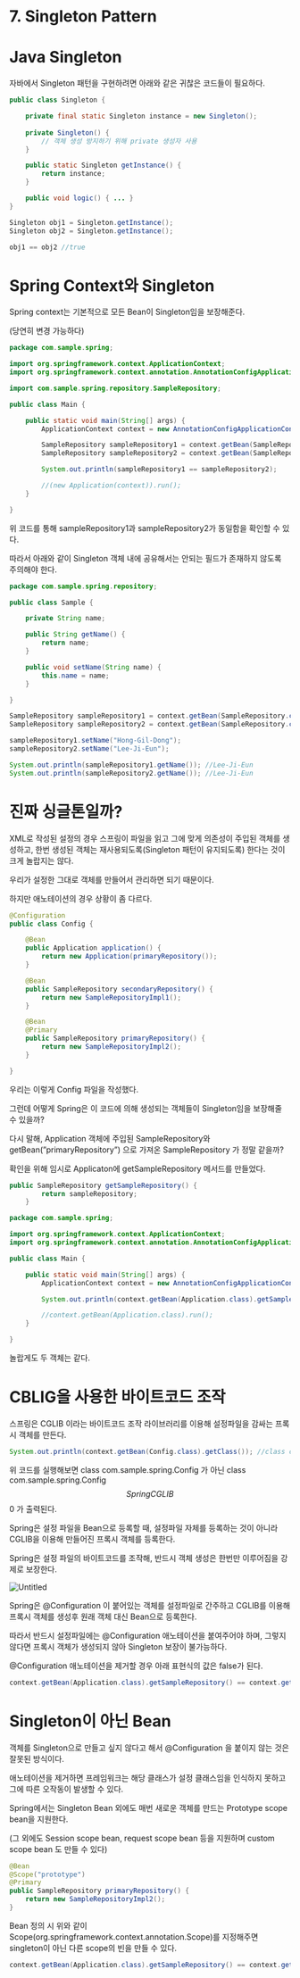 # 7. Singleton Pattern

# Java Singleton

자바에서 Singleton 패턴을 구현하려면 아래와 같은 귀찮은 코드들이 필요하다.

```java
public class Singleton {

    private final static Singleton instance = new Singleton();
    
    private Singleton() {
        // 객체 생성 방지하기 위해 private 생성자 사용
    }

    public static Singleton getInstance() {
        return instance;
    }

    public void logic() { ... }
}
```

```java
Singleton obj1 = Singleton.getInstance();
Singleton obj2 = Singleton.getInstance();

obj1 == obj2 //true
```

# Spring Context와 Singleton

Spring context는 기본적으로 모든 Bean이 Singleton임을 보장해준다.

(당연히 변경 가능하다)

```java
package com.sample.spring;

import org.springframework.context.ApplicationContext;
import org.springframework.context.annotation.AnnotationConfigApplicationContext;

import com.sample.spring.repository.SampleRepository;

public class Main {

    public static void main(String[] args) {
        ApplicationContext context = new AnnotationConfigApplicationContext(Config.class);

        SampleRepository sampleRepository1 = context.getBean(SampleRepository.class);
        SampleRepository sampleRepository2 = context.getBean(SampleRepository.class);

        System.out.println(sampleRepository1 == sampleRepository2);

        //(new Application(context)).run();
    }

}
```

위 코드를 통해 sampleRepository1과 sampleRepository2가 동일함을 확인할 수 있다.

따라서 아래와 같이 Singleton 객체 내에 공유해서는 안되는 필드가 존재하지 않도록 주의해야 한다.

```java
package com.sample.spring.repository;

public class Sample {

    private String name;

    public String getName() {
        return name;
    }

    public void setName(String name) {
        this.name = name;
    }

}
```

```java
SampleRepository sampleRepository1 = context.getBean(SampleRepository.class);
SampleRepository sampleRepository2 = context.getBean(SampleRepository.class);

sampleRepository1.setName("Hong-Gil-Dong");
sampleRepository2.setName("Lee-Ji-Eun");

System.out.println(sampleRepository1.getName()); //Lee-Ji-Eun
System.out.println(sampleRepository2.getName()); //Lee-Ji-Eun
```

# 진짜 싱글톤일까?

XML로 작성된 설정의 경우 스프링이 파일을 읽고 그에 맞게 의존성이 주입된 객체를 생성하고, 한번 생성된 객체는 재사용되도록(Singleton 패턴이 유지되도록) 한다는 것이 크게 놀랍지는 않다.

우리가 설정한 그대로 객체를 만들어서 관리하면 되기 때문이다.

하지만 애노테이션의 경우 상황이 좀 다르다.

```java
@Configuration
public class Config {

    @Bean
    public Application application() {
        return new Application(primaryRepository());
    }

    @Bean
    public SampleRepository secondaryRepository() {
        return new SampleRepositoryImpl1();
    }

    @Bean
    @Primary
    public SampleRepository primaryRepository() {
        return new SampleRepositoryImpl2();
    }

}
```

우리는 이렇게 Config 파일을 작성했다.

그런데 어떻게 Spring은 이 코드에 의해 생성되는 객체들이 Singleton임을 보장해줄 수 있을까?

다시 말해, Application 객체에 주입된 SampleRepository와 getBean(”primaryRepository”) 으로 가져온 SampleRepository 가 정말 같을까?

확인을 위해 임시로 Applicaton에 getSampleRepository 메서드를 만들었다.

```java
public SampleRepository getSampleRepository() {
        return sampleRepository;
    }
```

```java
package com.sample.spring;

import org.springframework.context.ApplicationContext;
import org.springframework.context.annotation.AnnotationConfigApplicationContext;

public class Main {

    public static void main(String[] args) {
        ApplicationContext context = new AnnotationConfigApplicationContext(Config.class);

        System.out.println(context.getBean(Application.class).getSampleRepository() == context.getBean("primaryRepository")); //true

        //context.getBean(Application.class).run();
    }

}
```

놀랍게도 두 객체는 같다.

# CBLIG을 사용한 바이트코드 조작

스프링은 CGLIB 이라는 바이트코드 조작 라이브러리를 이용해 설정파일을 감싸는 프록시 객체를 만든다.

```java
System.out.println(context.getBean(Config.class).getClass()); //class com.sample.spring.Config$$SpringCGLIB$$0
```

위 코드를 실행해보면 class com.sample.spring.Config 가 아닌 class com.sample.spring.Config$$SpringCGLIB$$0 가 출력된다.

Spring은 설정 파일을 Bean으로 등록할 때, 설정파일 자체를 등록하는 것이 아니라 CGLIB을 이용해 만들어진 프록시 객체를 등록한다.

Spring은 설정 파일의 바이트코드를 조작해, 반드시 객체 생성은 한번만 이루어짐을 강제로 보장한다.

![Untitled](7%20Singleton%20Pattern/Untitled.png)

Spring은 @Configuration 이 붙어있는 객체를 설정파일로 간주하고 CGLIB를 이용해 프록시 객체를 생성후 원래 객체 대신 Bean으로 등록한다.

따라서 반드시 설정파일에는 @Configuration 애노테이션을 붙여주어야 하며, 그렇지 않다면 프록시 객체가 생성되지 않아 Singleton 보장이 불가능하다.

@Configuration 애노테이션을 제거할 경우 아래 표현식의 값은 false가 된다.

```java
context.getBean(Application.class).getSampleRepository() == context.getBean("primaryRepository") //false
```

# Singleton이 아닌 Bean

객체를 Singleton으로 만들고 싶지 않다고 해서 @Configuration 을 붙이지 않는 것은 잘못된 방식이다. 

애노테이션을 제거하면 프레임워크는 해당 클래스가 설정 클래스임을 인식하지 못하고 그에 따른 오작동이 발생할 수 있다.

Spring에서는 Singleton Bean 외에도 매번 새로운 객체를 만드는 Prototype scope bean을 지원한다.

(그 외에도 Session scope bean, request scope bean 등을 지원하며 custom scope bean 도 만들 수 있다)

```java
@Bean
@Scope("prototype")
@Primary
public SampleRepository primaryRepository() {
    return new SampleRepositoryImpl2();
}
```

Bean 정의 시 위와 같이 Scope(org.springframework.context.annotation.Scope)를 지정해주면 singleton이 아닌 다른 scope의 빈을 만들 수 있다.

```java
context.getBean(Application.class).getSampleRepository() == context.getBean("primaryRepository") //false
```
